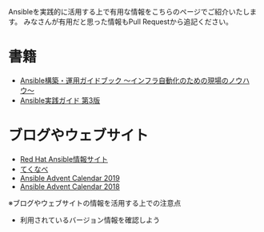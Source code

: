 Ansibleを実践的に活用する上で有用な情報をこちらのページでご紹介いたします。
みなさんが有用だと思った情報もPull Requestから追記ください。

# 書籍
- [Ansible構築・運用ガイドブック 〜インフラ自動化のための現場のノウハウ〜](https://www.amazon.co.jp/dp/4839969388/)
- [Ansible実践ガイド 第3版](https://www.amazon.co.jp/dp/4295007641/)

# ブログやウェブサイト
- [Red Hat Ansible情報サイト](https://www.redhat.com/ja/explore/ansible)
- [てくなべ](https://tekunabe.hatenablog.jp/)
- [Ansible Advent Calendar 2019](https://qiita.com/advent-calendar/2019/ansible)
- [Ansible Advent Calendar 2018](https://qiita.com/advent-calendar/2018/ansible)

※ブログやウェブサイトの情報を活用する上での注意点
- 利用されているバージョン情報を確認しよう


